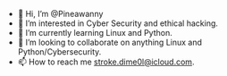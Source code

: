 - 👋 Hi, I’m @Pineawanny
- 👀 I’m interested in Cyber Security and ethical hacking.
- 🌱 I’m currently learning Linux and Python.
- 💞️ I’m looking to collaborate on anything Linux and Python/Cybersecurity.
- 📫 How to reach me stroke.dime0l@icloud.com.

<!---
Pineawanny/Pineawanny is a ✨ special ✨ repository because its `README.md` (this file) appears on your GitHub profile.
You can click the Preview link to take a look at your changes.
--->
